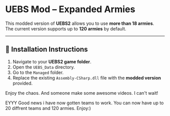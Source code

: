# UEBS Mod – Expanded Armies

This modded version of **UEBS2** allows you to use **more than 18 armies**.  
The current version supports up to **120 armies** by default.

---

## 🔧 Installation Instructions

1. Navigate to your **UEBS2 game folder**.
2. Open the `UEBS_Data` directory.
3. Go to the `Managed` folder.
4. Replace the existing `Assembly-CSharp.dll` file with the **modded version** provided.





Enjoy the chaos. And someone make some awesome videos. I can't wait!


EYYY 
Good news i have now gotten teams to work.
You can now have up to 20 diffrent teams and 120 armies. 
Enjoy:)
